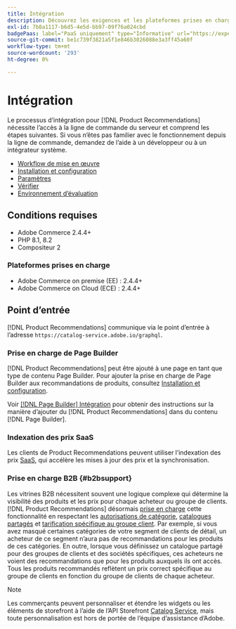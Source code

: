```yaml
---
title: Intégration
description: Découvrez les exigences et les plateformes prises en charge dans  [!DNL Product Recommendations].
exl-id: 7b8a1117-b6d5-4e5d-bb97-09f76a024cbd
badgePaas: label="PaaS uniquement" type="Informative" url="https://experienceleague.adobe.com/en/docs/commerce/user-guides/product-solutions" tooltip="S’applique uniquement aux projets Adobe Commerce on Cloud (infrastructure PaaS gérée par Adobe) et aux projets On-premise."
source-git-commit: be1c739f3821a5f1e846b3026088e3a3ff45a60f
workflow-type: tm+mt
source-wordcount: '293'
ht-degree: 0%

---
```


# Intégration

Le processus d’intégration pour [!DNL Product Recommendations] nécessite l’accès à la ligne de commande du serveur et comprend les étapes suivantes. Si vous n’êtes pas familier avec le fonctionnement depuis la ligne de commande, demandez de l’aide à un développeur ou à un intégrateur système.

- [Workflow de mise en œuvre](implementation-workflow.md)
- [Installation et configuration](install-configure.md)
- [Paramètres](settings.md)
- [Vérifier](verify.md)
- [Environnement d’évaluation](staging-environment.md)

## Conditions requises

- Adobe Commerce 2.4.4+
- PHP 8.1, 8.2
- Compositeur 2

### Plateformes prises en charge

- Adobe Commerce on premise (EE) : 2.4.4+
- Adobe Commerce on Cloud (ECE) : 2.4.4+

## Point d’entrée

[!DNL Product Recommendations] communique via le point d’entrée à l’adresse `https://catalog-service.adobe.io/graphql`.

### Prise en charge de Page Builder

[!DNL Product Recommendations] peut être ajouté à une page en tant que type de contenu Page Builder. Pour ajouter la prise en charge de Page Builder aux recommandations de produits, consultez [Installation et configuration](install-configure.md).

Voir [[!DNL Page Builder] Intégration](page-builder.md) pour obtenir des instructions sur la manière d’ajouter du [!DNL Product Recommendations] dans du contenu [!DNL Page Builder].

### Indexation des prix SaaS

Les clients de Product Recommendations peuvent utiliser l’indexation des prix [SaaS](../price-index/price-indexing.md), qui accélère les mises à jour des prix et la synchronisation.

### Prise en charge B2B {#b2bsupport}

Les vitrines B2B nécessitent souvent une logique complexe qui détermine la visibilité des produits et les prix pour chaque acheteur ou groupe de clients. [!DNL Product Recommendations] désormais [prise en charge](release-notes.md) cette fonctionnalité en respectant les [autorisations de catégorie](https://experienceleague.adobe.com/docs/commerce-admin/catalog/categories/category-permissions.html), [catalogues partagés](https://experienceleague.adobe.com/docs/commerce-admin/b2b/shared-catalogs/catalog-shared.html) et [tarification spécifique au groupe client](https://experienceleague.adobe.com/docs/commerce-admin/catalog/products/pricing/pricing-advanced.html). Par exemple, si vous avez masqué certaines catégories de votre segment de clients de détail, un acheteur de ce segment n’aura pas de recommandations pour les produits de ces catégories. En outre, lorsque vous définissez un catalogue partagé pour des groupes de clients et des sociétés spécifiques, ces acheteurs ne voient des recommandations que pour les produits auxquels ils ont accès. Tous les produits recommandés reflètent un prix correct spécifique au groupe de clients en fonction du groupe de clients de chaque acheteur.

>[!NOTE]
>
>Les commerçants peuvent personnaliser et étendre les widgets ou les éléments de storefront à l’aide de l’API Storefront [Catalog Service](../catalog-service/overview.md), mais toute personnalisation est hors de portée de l’équipe d’assistance d’Adobe.
